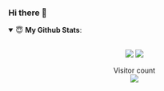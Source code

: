 ### Hi there 👋

<details open>
 <summary> 😇 <b>My Github Stats</b>: </summary>

<br>
<p align = "center">
  <img src = "https://github-readme-stats.vercel.app/api?username=rapolupavans&show_icons=true&theme=tokyonight&line_height=27">
  <img src = "https://github-readme-stats.vercel.app/api/top-langs/?username=rapolupavans&hide=css,java,html&theme=tokyonight">
</p>
</details>

<p align="center">
Visitor count<br>
<img src="https://profile-counter.glitch.me/priyathamhub/count.svg" />
</p>
<!--
**rapolupavans/rapolupavans** is a ✨ _special_ ✨ repository because its `README.md` (this file) appears on your GitHub profile.

Here are some ideas to get you started:

- 🔭 I’m currently working on ...
- 🌱 I’m currently learning ...
- 👯 I’m looking to collaborate on ...
- 🤔 I’m looking for help with ...
- 💬 Ask me about ...
- 📫 How to reach me: ...
- 😄 Pronouns: ...
- ⚡ Fun fact: ...
-->
